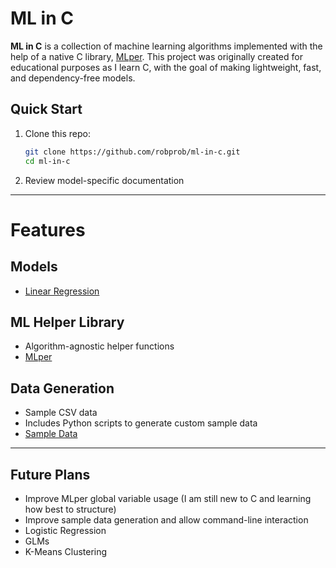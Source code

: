 # ML in C
**ML in C** is a collection of machine learning algorithms implemented with the help of a native C library, [MLper](https://github.com/robprob/mlper/tree/main). This project was originally created for educational purposes as I learn C, with the goal of making lightweight, fast, and dependency-free models.

## Quick Start
1. Clone this repo:
   ```bash
   git clone https://github.com/robprob/ml-in-c.git
   cd ml-in-c
   ```
2. Review model-specific documentation

---
# Features
## Models
- [Linear Regression](https://github.com/robprob/ml-in-c/tree/main/linear-regression)
## ML Helper Library
- Algorithm-agnostic helper functions
- [MLper](https://github.com/robprob/ml-in-c/tree/main/mlper)
## Data Generation
- Sample CSV data
- Includes Python scripts to generate custom sample data
- [Sample Data](https://github.com/robprob/ml-in-c/tree/main/sample-data)

---
## Future Plans
- Improve MLper global variable usage (I am still new to C and learning how best to structure)
- Improve sample data generation and allow command-line interaction
- Logistic Regression
- GLMs
- K-Means Clustering
